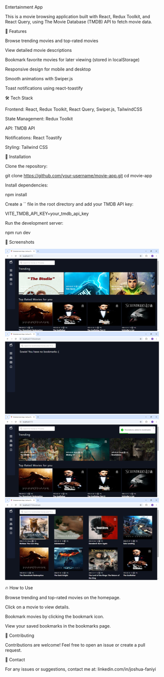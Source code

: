 Entertainment App

This is a movie browsing application built with React, Redux Toolkit, and React Query, using The Movie Database (TMDB) API to fetch movie data.

🚀 Features

Browse trending movies and top-rated movies

View detailed movie descriptions

Bookmark favorite movies for later viewing (stored in localStorage)

Responsive design for mobile and desktop

Smooth animations with Swiper.js

Toast notifications using react-toastify

🛠 Tech Stack

Frontend: React, Redux Toolkit, React Query, Swiper.js, TailwindCSS

State Management: Redux Toolkit

API: TMDB API

Notifications: React Toastify

Styling: Tailwind CSS

🔧 Installation

Clone the repository:

git clone https://github.com/your-username/movie-app.git
cd movie-app

Install dependencies:

npm install

Create a `` file in the root directory and add your TMDB API key:

VITE_TMDB_API_KEY=your_tmdb_api_key

Run the development server:

npm run dev

📸 Screenshots

![homepage](src/assets/screenshot1.png)
![empty bookmark page](src/assets/screenshot2.png)
![bookmarking movie](src/assets/screenshot3.png)
![filled bookmark page](src/assets/screenshot4.png)

🔥 How to Use

Browse trending and top-rated movies on the homepage.

Click on a movie to view details.

Bookmark movies by clicking the bookmark icon.

View your saved bookmarks in the bookmarks page.

🤝 Contributing

Contributions are welcome! Feel free to open an issue or create a pull request.

📩 Contact

For any issues or suggestions, contact me at: linkedin.com/in/joshua-faniyi
